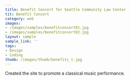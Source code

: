 ```yaml
---
title: Benefit Concert for Seattle Community Law Center
tit: Benefit Concert
category: web
images:
- /images/samples/benefitconcert01.jpg
- /images/samples/benefitconcert02.jpg
layout: sample
sample_link: ''
tags:
- Design
- Coding
thumb: /images/thumb/benefitc_t.jpg
---
```

Created the site to promote a classical music performance.
